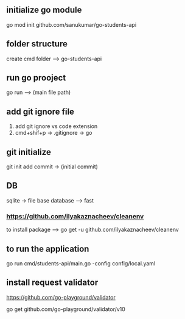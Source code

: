 ## initialize go module
go mod init github.com/sanukumar/go-students-api

## folder structure
create cmd folder --> go-students-api 

## run go prooject
go run --> (main file path)

## add git ignore file
1. add git ignore vs code extension
2. cmd+shif+p -> .gitignore -> go

## git initialize
git init
add commit -> (initial commit)

## DB
sqlite -> file base database --> fast

### https://github.com/ilyakaznacheev/cleanenv
to install package --> go get -u github.com/ilyakaznacheev/cleanenv

## to run the application
go run cmd/students-api/main.go -config config/local.yaml

## install request validator
https://github.com/go-playground/validator

go get github.com/go-playground/validator/v10